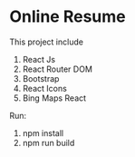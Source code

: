 # Online Resume

This project include

1. React Js
2. React Router DOM
3. Bootstrap
4. React Icons
5. Bing Maps React

Run:
1. npm install
2. npm run build